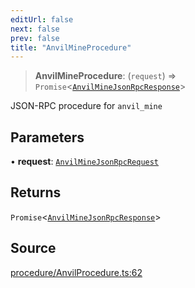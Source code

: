 ```yaml
---
editUrl: false
next: false
prev: false
title: "AnvilMineProcedure"
---
```


> **AnvilMineProcedure**: (`request`) => `Promise`\<[`AnvilMineJsonRpcResponse`](/reference/tevm/procedures-types/type-aliases/anvilminejsonrpcresponse/)\>

JSON-RPC procedure for `anvil_mine`

## Parameters

• **request**: [`AnvilMineJsonRpcRequest`](/reference/tevm/procedures-types/type-aliases/anvilminejsonrpcrequest/)

## Returns

`Promise`\<[`AnvilMineJsonRpcResponse`](/reference/tevm/procedures-types/type-aliases/anvilminejsonrpcresponse/)\>

## Source

[procedure/AnvilProcedure.ts:62](https://github.com/evmts/tevm-monorepo/blob/main/packages/procedures-types/src/procedure/AnvilProcedure.ts#L62)
